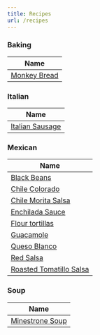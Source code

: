 ```yaml
---
title: Recipes
url: /recipes
---
```


### Baking

| Name                                  |
| ------------------------------------- |
| [Monkey Bread](/recipes/monkey-bread) |

### Italian

| Name                                        |
| ------------------------------------------- |
| [Italian Sausage](/recipes/italian-sausage) |

### Mexican

| Name                                                        |
| ----------------------------------------------------------- |
| [Black Beans](/recipes/black-beans)                         |
| [Chile Colorado](/recipes/chile-colorado)                   |
| [Chile Morita Salsa](/recipes/chile-morita-salsa)           |
| [Enchilada Sauce](/recipes/enchilada-sauce)                 |
| [Flour tortillas](/recipes/flour-tortillas)                 |
| [Guacamole](/recipes/guacamole)                             |
| [Queso Blanco](/recipes/queso-blanco)                       |
| [Red Salsa](/recipes/red-salsa)                             |
| [Roasted Tomatillo Salsa](/recipes/roasted-tomatillo-salsa) |

### Soup

| Name                                        |
| ------------------------------------------- |
| [Minestrone Soup](/recipes/minestrone-soup) |

